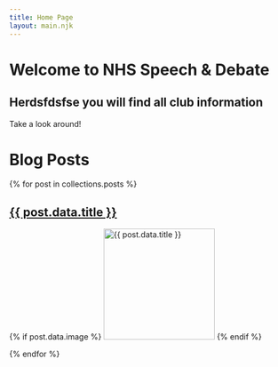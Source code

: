 ```yaml
---
title: Home Page
layout: main.njk
---
```

# Welcome to NHS Speech & Debate

## Herdsfdsfse you will find all club information

Take a look around!

# Blog Posts

{% for post in collections.posts %}

<article>
<h2><a href="/posts/{{ post.data.slug }}/">{{ post.data.title }}</a></h2>
{% if post.data.image %}
<img src="{{ post.data.image }}" alt="{{ post.data.title }}" width="200" />
{% endif %}
</article>

{% endfor %}

&nbsp;